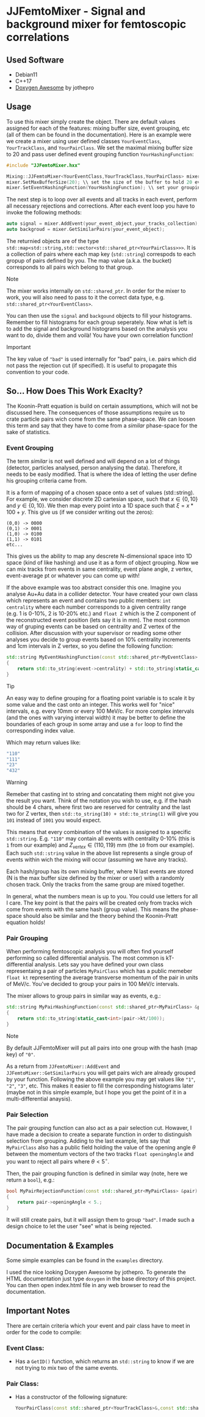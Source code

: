 # JJFemtoMixer - Signal and background mixer for femtoscopic correlations

## Used Software

- Debian11
- C++17
- [Doxygen Awesome](https://github.com/jothepro/doxygen-awesome-css) by jothepro

## Usage

To use this mixer simply create the object. There are default values assigned for each of the features: mixing buffer size, event grouping, etc (all of them can be found in the documentation). Here is an example were we create a mixer using user defined classes `YourEventClass`, `YourTrackClass`, and `YourPairClass`. We set the maximal mixing buffer size to 20 and pass user defined event grouping function `YourHashingFunction`:

```c++
#include "JJFemtoMixer.hxx"

Mixing::JJFemtoMixer<YourEventClass,YourTrackClass,YourPairClass> mixer;
mixer.SetMaxBufferSize(20); \\ set the size of the buffer to hold 20 events max in each group
mixer.SetEventHashingFunction(YourHashingFunction); \\ set your grouping of events
```

The next step is to loop over all events and all tracks in each event, perform all necessary rejections and corrections.
After each event loop you have to invoke the following methods:

```c++
auto signal = mixer.AddEvent(your_event_object,your_tracks_collection);
auto backgroud = mixer.GetSimilarPairs(your_event_object);
```

The returnied objects are of the type `std::map<std::string,std::vector<std::shared_ptr<YourPairClass>>>`. It is a collection of pairs where each map key (`std::string`) correspods to each gropup of pairs defined by you. The map value (a.k.a. the bucket) corresponds to all pairs wich belong to that group.

> [!NOTE]
> The mixer works internally on `std::shared_ptr`. In order for the mixer to work, you will also need to pass to it the correct data type, e.g. `std::shared_ptr<YourEventClass>`.

You can then use the `signal` and `backgound` objects to fill your histograms. Remember to fill histograms for each group seperately. Now what is left is to add the signal and background histograms based on the analysis you want to do, divide them and voilà! You have your own correlation function!

> [!IMPORTANT]
> The key value of `"bad"` is used internally for "bad" pairs, i.e. pairs which did not pass the rejection cut (if specified). It is useful to propagate this convention to your code.

## So... How Does This Work Exaclty?

The Koonin-Pratt equation is build on certain assumptions, which will not be discussed here. The consequences of those assumptions require us to crate particle pairs wich come from the same phase-space. We can loosen this term and say that they have to come from a *similar* phase-space for the sake of statistics.

### Event Grouping

The term *similar* is not well defined and will depend on a lot of things (detector, particles analysed, person analysing the data). Therefore, it needs to be easly modified. That is where the idea of letting the user define his grouping criteria came from.

It is a form of mapping of a chosen space onto a set of values (std::string). For example, we consider discrete 2D cartesian space, such that $x \in \{0,10\}$ and $y \in \{0,10\}$. We then map every point into a 1D space such that $\xi = x*100 + y$. This give us (if we consider writing out the zeros):

```text
(0,0) -> 0000
(0,1) -> 0001
(1,0) -> 0100
(1,1) -> 0101
etc...
```

This gives us the ability to map any descrete N-dimensional space into 1D space (kind of like hashing) and use it as a form of object grouping. Now we can mix tracks from events in same centrality, event plane angle, z vertex, event-average pt or whatever you can come up with!

If the above example was too abstract consider this one.
Imagine you analyse Au+Au data in a collider detector. Your have created your own class which represents an event and contains two public members: `int centrality` where each number corresponds to a given centrality range (e.g. 1 is 0-10%, 2 is 10-20% etc.) and `float Z` which is the Z component of the reconstructed event position (lets say it is in mm). The most common way of gruping events can be based on centrality and Z vertex of the collision. After discussion with your supervisor or reading some other analyses you decide to group events based on 10% centrality increments and 1cm intervals in Z vertex, so you define the following function:

```c++
std::string MyEventHashingFunction(const std::shared_ptr<MyEventClass> &event)
{
    return std::to_string(event->centrality) + std::to_string(static_cast<int>(event->Z/10));
}
```

> [!TIP]
> An easy way to define grouping for a floating point variable is to scale it by some value and the cast onto an integer. This works well for "nice" intervals, e.g. every 10mm or every 100 MeV/c. For more complex intervals (and the ones with varying interval width) it may be better to define the boundaries of each group in some array and use a `for` loop to find the corresponding index value.

Which may return values like:

```sh
"110"
"111"
"23"
"432"
```

> [!WARNING]
> Remeber that casting int to string and concatating them might not give you the result you want. Think of the notation you wish to use, e.g. if the hash should be 4 chars, where first two are reserved for centrality and the last two for Z vertex, then `std::to_string(10) + std::to_string(1)` will give you `101` instead of `1001` you would expect.

This means that every combination of the values is assigned to a specific `std::string`. E.g. `"110"` may contain all events with centrality 0-10% (this is `1` from our example) and $Z_{vertex} \in (110,119)$ mm (the `10` from our example). Each such `std::string` value in the above list represents a single group of events within wich the mixing will occur (assuming we have any tracks).

Each hash/group has its own mixing buffer, where N last events are stored (N is the max buffer size defined by the mixer or user) with a randomly chosen track. Only the tracks from the same group are mixed together.

In general, what the numbers mean is up to you. You could use letters for all I care. The key point is that the pairs will be created only from tracks wich come from events with the same hash (group value). This means the phase-space should also be similar and the theory behind the Koonin-Pratt equation holds!

### Pair Grouping

When performing femtoscopic analysis you will often find yourself performing so called differential analysis. The most common is kT-differential analysis. Lets say you have defined your own class representaing a pair of particles `MyPairClass` which has a public memeber `float kt` representing the average transverse momentum of the pair in units of MeV/c. You've decided to group your pairs in 100 MeV/c intervals. 

The mixer allows to group pairs in similar way as events, e.g.:

```c++
std::string MyPairHashingFunction(const std::shared_ptr<MyPairClass> &pair)
{
    return std::to_string(static_cast<int>(pair->kt/100));
}
```
> [!NOTE]
> By default JJFemtoMixer will put all pairs into one group with the hash (map key) of `"0"`.

As a return from `JJFemtoMixer::AddEvent` and `JJFemtoMixer::GetSimilarPairs` you will get pairs wich are already grouped by your function. Following the above example you may get values like `"1"`, `"2"`, `"3"`, etc. This makes it easier to fill the corresponding histograms later (maybe not in this simple example, but I hope you get the point of it in a multi-differential anaysis). 

### Pair Selection

The pair grouping function can also act as a pair selection cut. Howaver, I have made a decision to create a separate function in order to distinguish selection from grouping. Adding to the last example, lets say that `MyPairClass` also has a public field holding the value of the opening angle $\theta$ between the momentum vectors of the two tracks `float openingAngle` and you want to reject all pairs where $\theta < 5^\circ$. 

Then, the pair grouping function is defined in similar way (note, here we return a `bool`), e.g.:

```c++
bool MyPairRejectionFunction(const std::shared_ptr<MyPairClass> &pair)
{
    return pair->openingAngle < 5.;
}
```

It will still create pairs, but it will assign them to group `"bad"`. I made such a design choice to let the user "see" what is being rejected.

## Documentation & Examples

Some simple examples can be found in the `examples` directory.

I used the nice looking Doxygen Awesome by jothepro. To generate the HTML documentation just type `doxygen` in the base directory of this project. You can then open index.html file in any web browser to read the documentation.

## Important Notes

There are certain criteria which your event and pair class have to meet in order for the code to compile:

### Event Class:
- Has a `GetID()` function, which returns an `std::string` to know if we are not trying to mix two of the same events.

### Pair Class:
- Has a constructor of the following signature:
    ```c++
    YourPairClass(const std::shared_ptr<YourTrackClass>&,const std::shared_ptr<YourTrackClass>&)
    ```